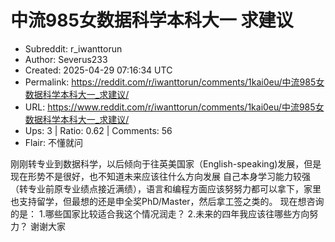 # 中流985女数据科学本科大一 求建议

- Subreddit: r_iwanttorun
- Author: Severus233
- Created: 2025-04-29 07:16:34 UTC
- Permalink: https://reddit.com/r/iwanttorun/comments/1kai0eu/中流985女数据科学本科大一_求建议/
- URL: https://www.reddit.com/r/iwanttorun/comments/1kai0eu/中流985女数据科学本科大一_求建议/
- Ups: 3 | Ratio: 0.62 | Comments: 56
- Flair: 不懂就问


刚刚转专业到数据科学，以后倾向于往英美国家（English-speaking)发展，但是现在形势不是很好，也不知道未来应该往什么方向发展
自己本身学习能力较强（转专业前原专业绩点接近满绩），语言和编程方面应该努努力都可以拿下，家里也支持留学，但最想的还是申全奖PhD/Master，然后拿工签之类的。
现在想咨询的是： 1.哪些国家比较适合我这个情况润走？
2.未来的四年我应该往哪些方向努力？ 谢谢大家

